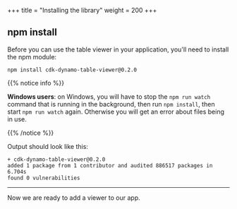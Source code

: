 +++
title = "Installing the library"
weight = 200
+++

## npm install

Before you can use the table viewer in your application, you'll need to install
the npm module:

```
npm install cdk-dynamo-table-viewer@0.2.0
```

{{% notice info %}}

**Windows users**: on Windows, you will have to stop the `npm run watch` command
that is running in the background, then run `npm install`, then start
`npm run watch` again. Otherwise you will get an error about files being
in use.

{{% /notice %}}

Output should look like this:

```
+ cdk-dynamo-table-viewer@0.2.0
added 1 package from 1 contributor and audited 886517 packages in 6.704s
found 0 vulnerabilities
```

----

Now we are ready to add a viewer to our app.
